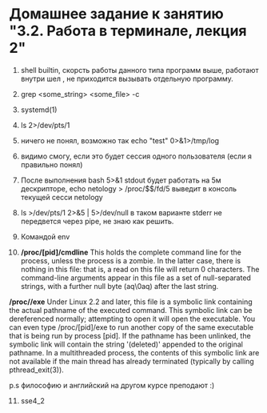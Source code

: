 # Домашнее задание к занятию "3.2. Работа в терминале, лекция 2" 

1. shell builtin, скорсть работы данного типа программ выше, работают внутри шел
, не приходится вызывать отдельную программу.

2. grep <some_string> <some_file> -c

3. systemd(1)

4. ls 2>/dev/pts/1

5. ничего не понял, возможно так echo "test" 0>&1>/tmp/log

6. видимо смогу, если это будет сессия одного пользователя (если я правильно понял) 

7. После выполнения bash 5>&1 stdout будет работать на 5м дескрипторе, echo netology > /proc/$$/fd/5 выведит в консоль текущей сесси netology

8. ls  >/dev/pts/1 2>&5 | 5>/dev/null в таком варианте stderr не передвется через pipe, не знаю как решить.

9. Командой env

10. **/proc/[pid]/cmdline** This holds the complete command line for the process, unless the process is a zombie. In the latter case, there is nothing in this file: that is, a read on this file will return 0 characters. The command-line arguments appear in this file as a set of null-separated strings, with a further null byte (aq\0aq) after the last string. 

**/proc/<PID>/exe** Under Linux 2.2 and later, this file is a symbolic link containing the actual pathname of the executed command.  This symbolic link can be dereferenced normally; attempting to open it will open the executable.  You can even type /proc/[pid]/exe to run another copy of the same executable that is being run by process [pid].  If the pathname  has  been  unlinked,  the symbolic  link  will  contain  the  string '(deleted)' appended to the original pathname.  In a multithreaded process, the contents of this symbolic link are not available if the main thread has already terminated (typically by calling pthread_exit(3)).

p.s философию и английский на другом курсе преподают :) 

11. sse4_2
